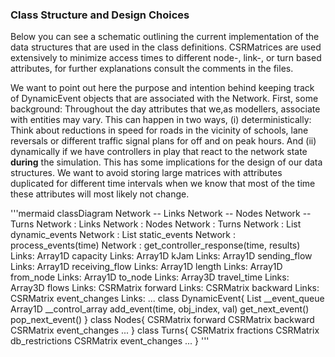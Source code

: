 ### Class Structure and Design Choices
Below you can see a schematic outlining the current implementation of the data structures that are used in the class 
definitions. CSRMatrices are used extensively to minimize access times to different node-, link-, or turn based 
attributes, for further explanations consult the comments in the files.

We want to point out here the purpose and intention behind keeping track of DynamicEvent objects that are associated 
with the Network. 
First, some background: Throughout the day attributes that we,as modellers, associate with entities may vary. 
This can happen in two ways, (i) deterministically: Think about reductions in speed for roads in the vicinity of schools, 
lane reversals or different traffic signal plans for off and on peak hours. And (ii) dynamically if we have 
controllers in play that react to the network state __during__ the simulation.
This has some implications for the design of our data structures. We want to avoid storing large matrices with
attributes duplicated for different time intervals when we know that most of the time these attributes will most likely not change. 

'''mermaid
classDiagram
    Network -- Links
    Network -- Nodes
    Network -- Turns
    Network : Links
    Network : Nodes
    Network : Turns
    Network : List <DynamicEvent> dynamic_events
    Network : List <CSRMatrix> static_events
    Network : process_events(time)
    Network : get_controller_response(time, results)
    Links: Array1D <float64> capacity
    Links: Array1D <float64> kJam
    Links: Array1D <float64> sending_flow
    Links: Array1D <float64> receiving_flow
    Links: Array1D <float64> length
    Links: Array1D <int64> from_node
    Links: Array1D <int64> to_node
    Links: Array3D <float64> travel_time
    Links: Array3D <float64> flows
    Links: CSRMatrix <int64> forward
    Links: CSRMatrix <int64> backward
    Links: CSRMatrix <float64> event_changes
    Links: ...
    class DynamicEvent{
    List <Tuple> __event_queue
    Array1D <float64> __control_array
    add_event(time, obj_index, val)
    get_next_event()
    pop_next_event()
    }
    class Nodes{
    CSRMatrix <int64> forward
    CSRMatrix <int64> backward
    CSRMatrix <float64> event_changes
    ...
    }
    class Turns{
    CSRMatrix <float64> fractions
    CSRMatrix <bool> db_restrictions
    CSRMatrix <float64> event_changes
    ...
    }
'''

